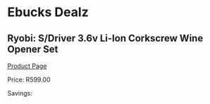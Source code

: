 
# Ebucks Dealz
## Ryobi: S/Driver 3.6v Li-Ion Corkscrew Wine Opener Set
[Product Page](https://www.ebucks.com/web/shop/productSelected.do?prodId=315072776&catId=370101825)

Price: R599.00

Savings: 


	